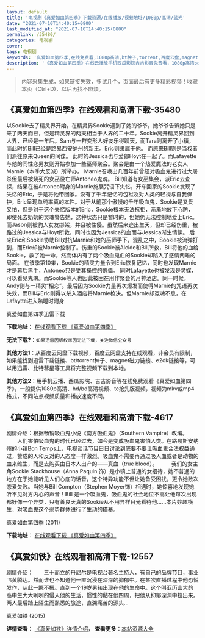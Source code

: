 ```yaml
---
layout: default
title: '电视剧《真爱如血第四季》下载资源/在线播放/视频地址/1080p/高清/蓝光'
date: "2021-07-10T14:40:15+0800"
last_modified_at: "2021-07-10T14:40:15+0800"
permalink: /35480/
categories: 电视剧
cover:
tags: 电视剧
keywords: '真爱如血第四季,在线免费看,1080p高清,bt种子,torrent,百度云盘,magnet,磁力链,迅雷下载资源'
description: '《真爱如血第四季》在线云播放手机西瓜影院吉吉影音免费看，1080p高清bd/hd未删减完整版和tc抢先枪版，mkv/mp4格式，附带bt/torrent种子、magnet/磁力链、百度云盘、网盘资源迅雷下载链接'
---
```


>内容采集生成，如果链接失效，多试几个，页面最后有更多精彩视频！收藏本页（Ctrl+D)，以后再找不麻烦。


## 《真爱如血第四季》在线观看和高清下载-35480

以Sookie去了精灵界开始，在精灵界Sookie遇到了她的爷爷，她爷爷告诉她只是来了两天而已，但是精灵界的两天相当于人界的二十年。Sookie离开精灵界回到人界，已经是一年后。Sam与一群变形人好友乐得聊天，而Tara则离开了小镇，而此时的Bill已经是路易西安纳州的新王。Eric则隶属于他。    而原来Bill则是当权者们派往原来Queen的间谍。   此时的Jessica也与爱郎Hoyt在一起了。而Lafayette与他的同性恋男友则开始参加一些巫师聚会。聚会是由一个热爱魔法的老女人Marnie（本季大反派）所举办。   Marnie召唤出几百年前曾经对吸血鬼进行过大屠杀但最后被烧死的女巫役亡师Antoneo鬼魂。   Bill知道有女巫集会，派Eric去查探，结果在被Antoneo附身的Marnie施展咒语下失忆，开车回家的Sookie发现了失忆的Eric，于是将他带回家。没有了千年记忆的包袱及对人类的轻视与自我保护，Eric呈现单纯率真的本性。对于从前那个傲慢的千年吸血鬼，Sookie是又爱又怕，但是对于这个失忆版本的Eric，Sookie根本无法抗拒，渐渐地放下心防，即使死去奶奶的灵魂警告她，这种状态只是暂时的，但她仍无法控制地爱上Eric。而Jason则被豹人女友绑架，并且被性侵。虽然后来逃出生天，但却已经伤重，被路过的Jessica与Hoyt所救，同时也因为Jessica的血而与Jessica渐生情愫。   后来Eric和Sookie协助Bill对抗Marnie和她的巫师手下，混乱之中，Sookie被流弹打到，而Eric却被Marnie控制了。伤重的Sookie被Alcide和Bill所救，Bill将他的血给Sookie，救了她一命，然而体内有了两个吸血鬼血的Sookie却陷入了感情两难的局面。   在该季第10集，Sookie的精灵力量令到Eric恢复记忆，同时也发现Marnie才是幕后黑手，Antoneo只是受其操控的傀儡。  同时Lafayette也被发现是灵媒，可以看见鬼魂。而Sookie等人也因此被困在用作聚会的月神酒店。同一时候，Andy则与一精灵“相恋”。最后因为Sookie力量再次爆发而使得Marnie的咒语再次失效，而Bill与Eric则得以杀入酒店将Marnie枪决。但Marnie却冤魂不息，在Lafaytte进入熟睡时附身


真爱如血第四季迅雷下载

**下载地址**： [在线观看下载 《真爱如血第四季》](https://www.993dy.com//vod-detail-id-8557.html) 


**无法下载?**：`如果迅雷因版权原因无法下载，关注微信公众号 `

**其他方法1**：从百度云网盘下载视频，百度云网盘支持在线观看，非会员有限制，如果能找到迅雷下载链接、bt/torrent种子、magnet磁力链接、e2dk链接等，可以用迅雷、比特彗星等工具将完整视频下载到本地。

**其他方法2**：用手机云播、西瓜影院、吉吉影音等在线免费观看《真爱如血第四季》，一般提供1080p高清、hd/bd高清视频、tc抢先版视频，视频为mkv或mp4格式，不同站点视频质量和播放速度不同。


## 《真爱如血第四季》在线观看和高清下载-4617

剧情介绍：根据畅销吸血鬼小说《南方吸血鬼》（Southern Vampire）改编。    　　人们害怕吸血鬼的时代已经过去，如今是变成吸血鬼害怕人类。在路易斯安纳州的小镇Bon Temps上，电视谈话节目日日讨论到底要不要让吸血鬼合法权益通过，赞成的人和反对的人态度一样激烈。吸血鬼不需要再通过吸人血或者是动物的血来维生，而是去购买由日本人出产的——真血（true blood）。    　　我们的女主角Sookie Stackhouse（Anna Paquin 饰）是小镇上普通的女招待，她不普通的地方在于她能听见人们心底的话音，这个特异功能不但让她备受困扰，更令她数次恋爱失败。当她与Bill Compton（Stephen Moyer饰）相遇时，她惊喜地发现她听不见对方内心的声音！Bill 是一个吸血鬼，吸血鬼的社会地位不高让他每次出现都好像一个异类，只有善良天真的Sookie从不用异样目光看待他……本片妙趣横生，对吸血鬼这个弱势群体进行了生动的描摹。


真爱如血第四季 (2011)

**下载地址**： [在线观看下载 《真爱如血第四季》](https://www.btbtdy.me/btdy/dy1725.html) 


## 《真爱如铁》在线观看和高清下载-12557

剧情介绍：　　三十而立的丹尼尔是电视台著名主持人，有自己的品牌节目，事业飞黄腾达。然而谁也不知道他一直沉浸在深深的抑郁中。在某次直播过程中他恐慌发作，从此一蹶不振。直到一个19岁男孩出现在他的生命中。这个叫亚历山大的高中生大大咧咧的侵入他的生活，惯性的黏在他四周，把他从抑郁深渊中拉出来。两人最后踏上陌生而熟悉的旅途，直溯痛苦的源头…


真爱如铁 (2015)

**详情查看**： [《真爱如铁》详情介绍](/movie/12557/)， **查看更多**：[本站资源大全](/movie/t/all/)

